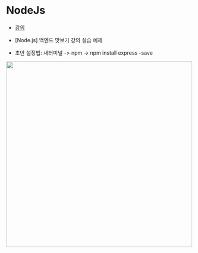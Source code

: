 # NodeJs

+ [강의](https://youtube.com/playlist?list=PLSK4WsJ8JS4cQ-niGNum4bkK_THHOizTs)
+ [Node.js] 백엔드 맛보기 강의 실습 예제

+ 초반 설정법: 새터미널 -> npm -> npm install express -save

<img src ="https://user-images.githubusercontent.com/99901580/196920024-7cbad3b9-977f-4bd3-b0aa-d5891382d418.png" width ="500"/>

